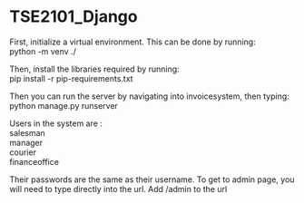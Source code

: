 # TSE2101_Django

First, initialize a virtual environment. This can be done by running: <br>
python -m venv ./

Then, install the libraries required by running: <br>
pip install -r pip-requirements.txt

Then you can run the server by navigating into invoicesystem, then typing: <br>
python manage.py runserver

Users in the system are :<br>
salesman <br>
manager <br>
courier <br>
financeoffice <br>

Their passwords are the same as their username. To get to admin page, you will need to type directly into the url.
Add /admin to the url
